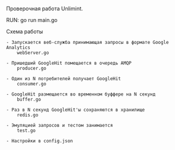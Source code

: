 Проверочная работа Unlimint.

RUN: go run main.go

Схема работы

    - Запускается веб-служба принимающая запросы в формате Google Analytics
        webServer.go
    
    - Пришедший GoogleHit помещается в очередь AMQP
        producer.go
    
    - Один из N потребителей получает GoogleHit
        consumer.go
        
    - GoogleHit размещается во временном буффере на N секунд
        buffer.go
    
    - Раз в N секунд GoogleHit'ы сохраняются в хранилище
        redis.go
        
    - Эмуляцией запросов и тестом занимается 
        test.go
        
    - Настройки в config.json     
